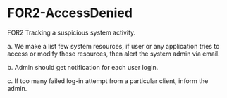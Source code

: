 # FOR2-AccessDenied

FOR2 Tracking a suspicious system activity.

a. We make a list few system resources, if user or any application tries to access or modify these resources, then alert the system admin via email.

b. Admin should get notification for each user login.

c. If too many failed log-in attempt from a particular client, inform the admin.

